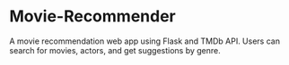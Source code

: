 # Movie-Recommender
A movie recommendation web app using Flask and TMDb API. Users can search for movies, actors, and get suggestions by genre.
